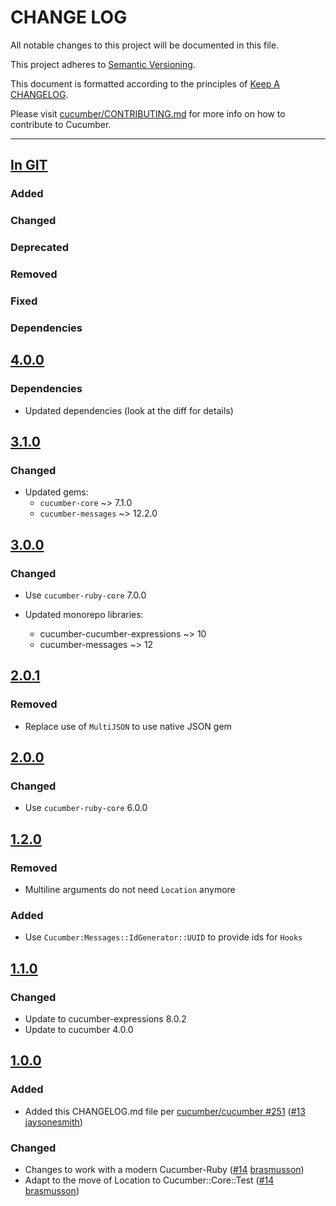 # CHANGE LOG

All notable changes to this project will be documented in this file.

This project adheres to [Semantic Versioning](http://semver.org).

This document is formatted according to the principles of [Keep A CHANGELOG](http://keepachangelog.com).

Please visit [cucumber/CONTRIBUTING.md](https://github.com/cucumber/cucumber/blob/master/CONTRIBUTING.md) for more info on how to contribute to Cucumber.

----

## [In GIT](https://github.com/cucumber/cucumber-ruby-wire/compare/v4.0.0...master)

### Added

### Changed

### Deprecated

### Removed

### Fixed

### Dependencies

## [4.0.0](https://github.com/cucumber/cucumber-ruby-wire/compare/v3.1.0...v4.0.0)

### Dependencies

* Updated dependencies (look at the diff for details)

## [3.1.0](https://github.com/cucumber/cucumber-ruby-wire/compare/v3.0.0...v3.1.0)

### Changed

* Updated gems:
  * `cucumber-core` ~> 7.1.0
  * `cucumber-messages` ~> 12.2.0

## [3.0.0](https://github.com/cucumber/cucumber-ruby-wire/compare/v2.0.1...v3.0.0)

### Changed

* Use `cucumber-ruby-core` 7.0.0

* Updated monorepo libraries:
  * cucumber-cucumber-expressions ~> 10
  * cucumber-messages ~> 12

## [2.0.1](https://github.com/cucumber/cucumber-ruby-wire/compare/v2.0.0...v2.0.1)

### Removed

* Replace use of `MultiJSON` to use native JSON gem

## [2.0.0](https://github.com/cucumber/cucumber-ruby-wire/compare/v1.2.0...v2.0.0)

### Changed

* Use `cucumber-ruby-core` 6.0.0

## [1.2.0](https://github.com/cucumber/cucumber-ruby-wire/compare/v1.1.0...v1.2.0)

### Removed

* Multiline arguments do not need `Location` anymore

### Added

* Use `Cucumber:Messages::IdGenerator::UUID` to provide ids for `Hooks`


## [1.1.0](https://github.com/cucumber/cucumber-ruby-wire/compare/v1.0.0...v1.1.0)

### Changed

* Update to cucumber-expressions 8.0.2
* Update to cucumber 4.0.0

## [1.0.0](https://github.com/cucumber/cucumber-ruby-wire/compare/v0.0.1...v1.0.0)

### Added

* Added this CHANGELOG.md file per [cucumber/cucumber #251](https://github.com/cucumber/cucumber/issues/251) ([#13](https://github.com/cucumber/cucumber-ruby-wire/pull/13) [jaysonesmith](https://github.com/jaysonesmith))

### Changed

* Changes to work with a modern Cucumber-Ruby ([#14](https://github.com/cucumber/cucumber-ruby-wire/pull/14) [brasmusson](https://github.com/brasmusson))
* Adapt to the move of Location to Cucumber::Core::Test ([#14](https://github.com/cucumber/cucumber-ruby-wire/pull/14) [brasmusson](https://github.com/brasmusson))

<!-- Contributors -->
[brasmusson]:   https://github.com/brasmusson
[jaysonesmith]: https://github.com/jaysonesmith
[junaruga]:     https://github.com/junaruga
[mattwynne]:    https://github.com/mattwynne
[olleolleolle]: https://github.com/olleolleolle
